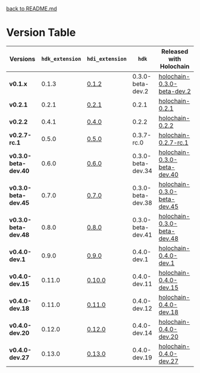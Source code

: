 [back to README.md](README.md)


# Version Table

| Versions               | `hdk_extension` | `hdi_extension`                                              | `hdk`             | Released with Holochain                                                                                |
|------------------------|-----------------|--------------------------------------------------------------|-------------------|--------------------------------------------------------------------------------------------------------|
| **v0.1.x**             | 0.1.3           | [0.1.2](https://crates.io/crates/whi_hdi_extensions/0.1.2)   | 0.3.0-beta-dev.2  | [holochain-0.3.0-beta-dev.2](https://github.com/holochain/holochain/tree/holochain-0.3.0-beta-dev.2)   |
| **v0.2.1**             | 0.2.1           | [0.2.1](https://crates.io/crates/whi_hdi_extensions/0.2.1)   | 0.2.1             | [holochain-0.2.1](https://github.com/holochain/holochain/tree/holochain-0.2.1)                         |
| **v0.2.2**             | 0.4.1           | [0.4.0](https://crates.io/crates/whi_hdi_extensions/0.4.0)   | 0.2.2             | [holochain-0.2.2](https://github.com/holochain/holochain/tree/holochain-0.2.2)                         |
| **v0.2.7-rc.1**        | 0.5.0           | [0.5.0](https://crates.io/crates/whi_hdi_extensions/0.5.0)   | 0.3.7-rc.0        | [holochain-0.2.7-rc.1](https://github.com/holochain/holochain/tree/holochain-0.2.7-rc.1)               |
| **v0.3.0-beta-dev.40** | 0.6.0           | [0.6.0](https://crates.io/crates/whi_hdi_extensions/0.6.0)   | 0.3.0-beta-dev.34 | [holochain-0.3.0-beta-dev.40](https://github.com/holochain/holochain/tree/holochain-0.3.0-beta-dev.40) |
| **v0.3.0-beta-dev.45** | 0.7.0           | [0.7.0](https://crates.io/crates/whi_hdi_extensions/0.7.0)   | 0.3.0-beta-dev.38 | [holochain-0.3.0-beta-dev.45](https://github.com/holochain/holochain/tree/holochain-0.3.0-beta-dev.45) |
| **v0.3.0-beta-dev.48** | 0.8.0           | [0.8.0](https://crates.io/crates/whi_hdi_extensions/0.8.0)   | 0.3.0-beta-dev.41 | [holochain-0.3.0-beta-dev.48](https://github.com/holochain/holochain/tree/holochain-0.3.0-beta-dev.48) |
| **v0.4.0-dev.1**       | 0.9.0           | [0.9.0](https://crates.io/crates/whi_hdi_extensions/0.9.0)   | 0.4.0-dev.1       | [holochain-0.4.0-dev.1](https://github.com/holochain/holochain/tree/holochain-0.4.0-dev.1)             |
| **v0.4.0-dev.15**      | 0.11.0          | [0.10.0](https://crates.io/crates/whi_hdi_extensions/0.10.0) | 0.4.0-dev.11      | [holochain-0.4.0-dev.15](https://github.com/holochain/holochain/tree/holochain-0.4.0-dev.15)           |
| **v0.4.0-dev.18**      | 0.11.0          | [0.11.0](https://crates.io/crates/whi_hdi_extensions/0.11.0) | 0.4.0-dev.12      | [holochain-0.4.0-dev.18](https://github.com/holochain/holochain/tree/holochain-0.4.0-dev.18)           |
| **v0.4.0-dev.20**      | 0.12.0          | [0.12.0](https://crates.io/crates/whi_hdi_extensions/0.12.0) | 0.4.0-dev.14      | [holochain-0.4.0-dev.20](https://github.com/holochain/holochain/tree/holochain-0.4.0-dev.20)           |
| **v0.4.0-dev.27**      | 0.13.0          | [0.13.0](https://crates.io/crates/whi_hdi_extensions/0.13.0) | 0.4.0-dev.19      | [holochain-0.4.0-dev.27](https://github.com/holochain/holochain/tree/holochain-0.4.0-dev.27)           |
